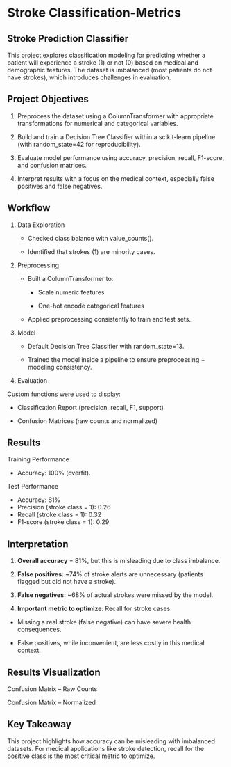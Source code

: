# Stroke Classification-Metrics
## **Stroke Prediction Classifier**
This project explores classification modeling for predicting whether a patient will experience a stroke (1) or not (0) based on medical and demographic features. The dataset is imbalanced (most patients do not have strokes), which introduces challenges in evaluation.

## **Project Objectives**

1. Preprocess the dataset using a ColumnTransformer with appropriate transformations for numerical and categorical variables.

2. Build and train a Decision Tree Classifier within a scikit-learn pipeline (with random_state=42 for reproducibility).

3. Evaluate model performance using accuracy, precision, recall, F1-score, and confusion matrices.

4. Interpret results with a focus on the medical context, especially false positives and false negatives.

## **Workflow**
1. Data Exploration

    * Checked class balance with value_counts().

    * Identified that strokes (1) are minority cases.

2. Preprocessing

    * Built a ColumnTransformer to:

      * Scale numeric features

      * One-hot encode categorical features

    * Applied preprocessing consistently to train and test sets.

3. Model

    * Default Decision Tree Classifier with random_state=13.

    * Trained the model inside a pipeline to ensure preprocessing + modeling consistency.

4. Evaluation

Custom functions were used to display:

  * Classification Report (precision, recall, F1, support)

   * Confusion Matrices (raw counts and normalized)

## **Results**
Training Performance
* Accuracy: 100% (overfit).

Test Performance
* Accuracy: 81%
* Precision (stroke class = 1): 0.26
* Recall (stroke class = 1): 0.32
* F1-score (stroke class = 1): 0.29

## **Interpretation**

1. **Overall accuracy** = 81%, but this is misleading due to class imbalance.

2. **False positives:** ~74% of stroke alerts are unnecessary (patients flagged but did not have a stroke).

3. **False negatives:** ~68% of actual strokes were missed by the model.

4. **Important metric to optimize**: Recall for stroke cases.

  * Missing a real stroke (false negative) can have severe health consequences.

  * False positives, while inconvenient, are less costly in this medical context.

## **Results Visualization**
Confusion Matrix – Raw Counts

Confusion Matrix – Normalized

## **Key Takeaway**

This project highlights how accuracy can be misleading with imbalanced datasets. For medical applications like stroke detection, recall for the positive class is the most critical metric to optimize.
